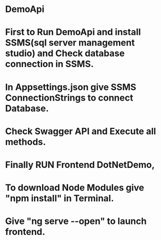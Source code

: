 # DemoApi
# First to Run DemoApi and install SSMS(sql server management studio) and Check database connection in SSMS.
# In Appsettings.json give SSMS ConnectionStrings to connect Database.
# Check Swagger API and Execute all methods.
# Finally RUN Frontend DotNetDemo,
# To download Node Modules give "npm install" in Terminal.
# Give "ng serve --open" to launch frontend.

